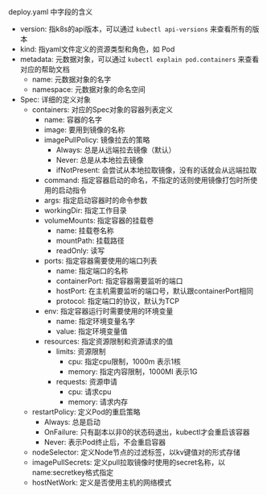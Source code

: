 deploy.yaml 中字段的含义  
* version: 指k8s的api版本，可以通过 `kubectl api-versions` 来查看所有的版本
* kind: 指yaml文件定义的资源类型和角色，如 Pod
* metadata: 元数据对象，可以通过 `kubectl explain pod.containers` 来查看对应的帮助文档
    * name: 元数据对象的名字
    * namespace: 元数据对象的命名空间
* Spec: 详细的定义对象
    * containers: 对应的Spec对象的容器列表定义
        * name: 容器的名字
        * image: 要用到镜像的名称
        * imagePullPolicy: 镜像拉去的策略
            - Always: 总是从远端拉去镜像（默认）
            - Never: 总是从本地拉去镜像
            - ifNotPresent: 会尝试从本地拉取镜像，没有的话就会从远端拉取
        * command: 指定容器启动的命名，不指定的话则使用镜像打包时所使用的启动指令
        * args: 指定启动容器时的命令参数
        * workingDir: 指定工作目录
        * volumeMounts: 指定容器的挂载卷
            * name: 挂载卷名称
            * mountPath: 挂载路径
            * readOnly: 读写
        * ports: 指定容器需要使用的端口列表
            * name: 指定端口的名称
            * containerPort: 指定容器需要监听的端口
            * hostPort: 在主机需要监听的端口号，默认跟containerPort相同
            * protocol: 指定端口的协议，默认为TCP
        * env: 指定容器运行时需要使用的环境变量
            * name: 指定环境变量名字
            * value: 指定环境变量值
        * resources: 指定资源限制和资源请求的值
            * limits: 资源限制
                * cpu: 指定cpu限制，1000m 表示1核
                * memory: 指定内容限制，1000MI 表示1G
            * requests: 资源申请
                * cpu: 请求cpu
                * memory: 请求内存
    * restartPolicy: 定义Pod的重启策略
        - Always: 总是启动
        - OnFailure: 只有副本以非0的状态码退出，kubectl才会重启该容器
        - Never: 表示Pod终止后，不会重启容器
    * nodeSelector: 定义Node节点的过滤标签，以kv键值对的形式存储 
    * imagePullSecrets: 定义pull拉取镜像时使用的secret名称，以name:secretkey格式指定
    * hostNetWork: 定义是否使用主机的网络模式





